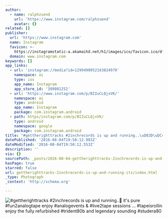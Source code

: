 ```yaml
---
author:
  - name: ralphzuend
    url: 'https://www.instagram.com/ralphzuend'
    avatar: {}
related: []
publisher:
  url: 'https://www.instagram.com'
  name: Instagram
  favicon: >-
    https://instagramstatic-a.akamaihd.net/h1/images/ico/favicon.ico/dfa85bb1fd63.ico
  domain: www.instagram.com
keywords: []
app_links:
  - url: 'instagram://media?id=1299490952163824970'
    namespace: ai
    type: ios
    app_name: Instagram
    app_store_id: '389801252'
  - url: 'https://www.instagram.com/p/BIIuCLQjxVK/'
    namespace: ai
    type: android
    app_name: Instagram
    package: com.instagram.android
  - path: https/instagram.com/p/BIIuCLQjxVK/
    type: android
    namespace: google
    package: com.instagram.android
title: "#gettherighttracks #2inchrecords is up and running..\uD83D\uDC4D it's pure #fun2analogtape enjoy #analogevents & #live2tape sessions ... #tapeisrollin enjoy the fully refurbished #trident80b and legendary sounding #studera80"
datePublished: '2016-08-04T19:50:12.983Z'
dateModified: '2016-08-04T19:50:12.553Z'
description: ''
via: {}
sourcePath: _posts/2016-08-04-gettherighttracks-2inchrecords-is-up-and-running-its.md
hasPage: true
starred: false
url: gettherighttracks-2inchrecords-is-up-and-running-its/index.html
_type: Photograph
_context: 'http://schema.org'

---
```

![#gettherighttracks #2inchrecords is up and running.. it's pure #fun2analogtape enjoy #analogevents & #live2tape sessions ... #tapeisrollin enjoy the fully refurbished #trident80b and legendary sounding #studera80](https://scontent.cdninstagram.com/t51.2885-15/s640x640/sh0.08/e35/13706987_1049697068454819_688218954_n.jpg?ig_cache_key=MTI5OTQ5MDk1MjE2MzgyNDk3MA%3D%3D.2)